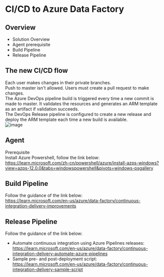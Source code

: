 # CI/CD to Azure Data Factory
## Overview
- Solution Overview
- Agent prerequisite
- Build Pipeline
- Release Pipeline

## The new CI/CD flow
Each user makes changes in their private branches.  
Push to master isn't allowed. Users must create a pull request to make changes.  
The Azure DevOps pipeline build is triggered every time a new commit is made to master. It validates the resources and generates an ARM template as an artifact if validation succeeds.  
The DevOps Release pipeline is configured to create a new release and deploy the ARM template each time a new build is available.  
![image](https://github.com/SixGod191001/azure-adf-framework/assets/127569124/59500cc6-0df5-4d24-8dcd-8e239bcb7d17)

## Agent
Prerequisite  
Install Azure Powershell, follow the link below:  
<https://learn.microsoft.com/zh-cn/powershell/azure/install-azps-windows?view=azps-12.0.0&tabs=windowspowershell&pivots=windows-psgallery>

## Build Pipeline
Follow the guidance of the link below:  
<https://learn.microsoft.com/en-us/azure/data-factory/continuous-integration-delivery-improvements>

## Release Pipeline
Follow the guidance of the link below:  
- Automate continuous integration using Azure Pipelines releases:  
<https://learn.microsoft.com/en-us/azure/data-factory/continuous-integration-delivery-automate-azure-pipelines>
- Sample pre- and post-deployment script:  
<https://learn.microsoft.com/en-us/azure/data-factory/continuous-integration-delivery-sample-script>
